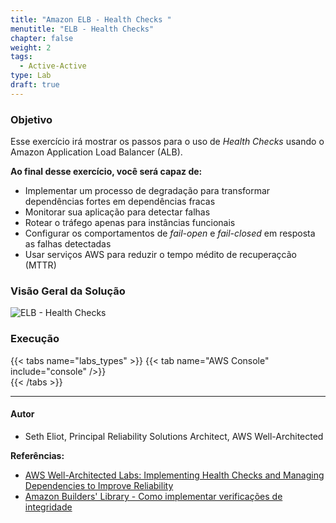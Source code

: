 ```yaml
---
title: "Amazon ELB - Health Checks "
menutitle: "ELB - Health Checks"
chapter: false
weight: 2
tags:
  - Active-Active
type: Lab
draft: true
---
```


### Objetivo

Esse exercício irá mostrar os passos para o uso de *Health Checks* usando o Amazon Application Load Balancer (ALB).

**Ao final desse exercício, você será capaz de:**
- Implementar um processo de degradação para transformar dependências fortes em dependências fracas
- Monitorar sua aplicação para detectar falhas
- Rotear o tráfego apenas para instâncias funcionais
- Configurar os comportamentos de *fail-open* e  *fail-closed* em resposta as falhas detectadas
- Usar serviços AWS para reduzir o tempo médito de recuperaçcão (MTTR)

### Visão Geral da Solução
![ELB - Health Checks](/images/alb-health-check.png)


### Execução
{{< tabs name="labs_types" >}} 
{{< tab name="AWS Console" include="console" />}}  
{{< /tabs >}}

---

#### Autor

* Seth Eliot, Principal Reliability Solutions Architect, AWS Well-Architected


**Referências:**
- [AWS Well-Architected Labs: Implementing Health Checks and Managing Dependencies to Improve Reliability](https://wellarchitectedlabs.com/reliability/300_labs/300_health_checks_and_dependencies/)
- [Amazon Builders' Library - Como implementar verificações de integridade](https://aws.amazon.com/pt/builders-library/implementing-health-checks/)

